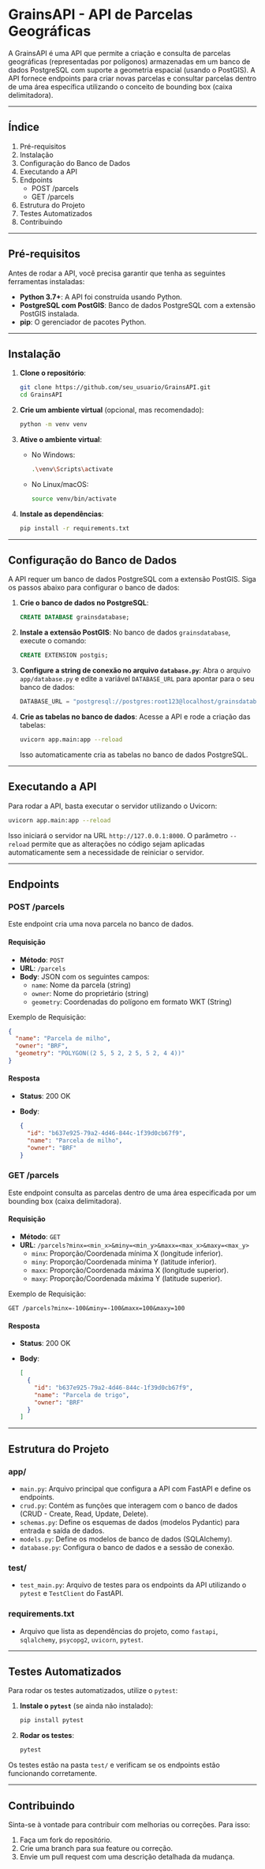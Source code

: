 # **GrainsAPI - API de Parcelas Geográficas**

A GrainsAPI é uma API que permite a criação e consulta de parcelas geográficas (representadas por polígonos) armazenadas em um banco de dados PostgreSQL com suporte a geometria espacial (usando o PostGIS). A API fornece endpoints para criar novas parcelas e consultar parcelas dentro de uma área específica utilizando o conceito de bounding box (caixa delimitadora).

----------

## **Índice**

1.  Pré-requisitos
2.  Instalação
3.  Configuração do Banco de Dados
4.  Executando a API
5.  Endpoints
    -   POST /parcels
    -   GET /parcels
6.  Estrutura do Projeto
7.  Testes Automatizados
8.  Contribuindo

----------

## **Pré-requisitos**

Antes de rodar a API, você precisa garantir que tenha as seguintes ferramentas instaladas:

-   **Python 3.7+**: A API foi construída usando Python.
-   **PostgreSQL com PostGIS**: Banco de dados PostgreSQL com a extensão PostGIS instalada.
-   **pip**: O gerenciador de pacotes Python.

----------

## **Instalação**

1.  **Clone o repositório**:
    
    ```bash
    git clone https://github.com/seu_usuario/GrainsAPI.git
    cd GrainsAPI
    
    ```
    
2.  **Crie um ambiente virtual** (opcional, mas recomendado):
    
    ```bash
    python -m venv venv
    
    ```
    
3.  **Ative o ambiente virtual**:
    
    -   No Windows:
        
        ```bash
        .\venv\Scripts\activate
        
        ```
        
    -   No Linux/macOS:
        
        ```bash
        source venv/bin/activate
        
        ```
        
4.  **Instale as dependências**:
    
    ```bash
    pip install -r requirements.txt
    
    ```
    

----------

## **Configuração do Banco de Dados**

A API requer um banco de dados PostgreSQL com a extensão PostGIS. Siga os passos abaixo para configurar o banco de dados:

1.  **Crie o banco de dados no PostgreSQL**:
    
    ```sql
    CREATE DATABASE grainsdatabase;
    
    ```
    
2.  **Instale a extensão PostGIS**: No banco de dados `grainsdatabase`, execute o comando:
    
    ```sql
    CREATE EXTENSION postgis;
    
    ```
    
3.  **Configure a string de conexão no arquivo `database.py`**: Abra o arquivo `app/database.py` e edite a variável `DATABASE_URL` para apontar para o seu banco de dados:
    
    ```python
    DATABASE_URL = "postgresql://postgres:root123@localhost/grainsdatabase"
    
    ```
    
4.  **Crie as tabelas no banco de dados**: Acesse a API e rode a criação das tabelas:
    
    ```bash
    uvicorn app.main:app --reload
    
    ```
    
    Isso automaticamente cria as tabelas no banco de dados PostgreSQL.
    

----------

## **Executando a API**

Para rodar a API, basta executar o servidor utilizando o Uvicorn:

```bash
uvicorn app.main:app --reload

```

Isso iniciará o servidor na URL `http://127.0.0.1:8000`. O parâmetro `--reload` permite que as alterações no código sejam aplicadas automaticamente sem a necessidade de reiniciar o servidor.

----------

## **Endpoints**

### **POST /parcels**

Este endpoint cria uma nova parcela no banco de dados.

#### **Requisição**

-   **Método**: `POST`
-   **URL**: `/parcels`
-   **Body**: JSON com os seguintes campos:
    -   `name`: Nome da parcela (string)
    -   `owner`: Nome do proprietário (string)
    -   `geometry`: Coordenadas do polígono em formato WKT (String)

Exemplo de Requisição:

```json
{
  "name": "Parcela de milho",
  "owner": "BRF",
  "geometry": "POLYGON((2 5, 5 2, 2 5, 5 2, 4 4))"
}

```

#### **Resposta**

-   **Status**: 200 OK
-   **Body**:
    
    ```json
    {
      "id": "b637e925-79a2-4d46-844c-1f39d0cb67f9",
      "name": "Parcela de milho",
      "owner": "BRF"
    }
    
    ```
    

### **GET /parcels**

Este endpoint consulta as parcelas dentro de uma área especificada por um bounding box (caixa delimitadora).

#### **Requisição**

-   **Método**: `GET`
-   **URL**: `/parcels?minx=<min_x>&miny=<min_y>&maxx=<max_x>&maxy=<max_y>`
    -   `minx`: Proporção/Coordenada mínima X (longitude inferior).
    -   `miny`: Proporção/Coordenada mínima Y (latitude inferior).
    -   `maxx`: Proporção/Coordenada máxima X (longitude superior).
    -   `maxy`: Proporção/Coordenada máxima Y (latitude superior).

Exemplo de Requisição:

```
GET /parcels?minx=-100&miny=-100&maxx=100&maxy=100

```

#### **Resposta**

-   **Status**: 200 OK
-   **Body**:
    
    ```json
    [
      {
        "id": "b637e925-79a2-4d46-844c-1f39d0cb67f9",
        "name": "Parcela de trigo",
        "owner": "BRF"
      }
    ]
    
    ```
    

----------

## **Estrutura do Projeto**

### **app/**

-   `main.py`: Arquivo principal que configura a API com FastAPI e define os endpoints.
-   `crud.py`: Contém as funções que interagem com o banco de dados (CRUD - Create, Read, Update, Delete).
-   `schemas.py`: Define os esquemas de dados (modelos Pydantic) para entrada e saída de dados.
-   `models.py`: Define os modelos de banco de dados (SQLAlchemy).
-   `database.py`: Configura o banco de dados e a sessão de conexão.

### **test/**

-   `test_main.py`: Arquivo de testes para os endpoints da API utilizando o `pytest` e `TestClient` do FastAPI.

### **requirements.txt**

-   Arquivo que lista as dependências do projeto, como `fastapi`, `sqlalchemy`, `psycopg2`, `uvicorn`, `pytest`.

----------

## **Testes Automatizados**

Para rodar os testes automatizados, utilize o `pytest`:

1.  **Instale o `pytest`** (se ainda não instalado):
    
    ```bash
    pip install pytest
    
    ```
    
2.  **Rodar os testes**:
    
    ```bash
    pytest
    
    ```
    

Os testes estão na pasta `test/` e verificam se os endpoints estão funcionando corretamente.

----------

## **Contribuindo**

Sinta-se à vontade para contribuir com melhorias ou correções. Para isso:

1.  Faça um fork do repositório.
2.  Crie uma branch para sua feature ou correção.
3.  Envie um pull request com uma descrição detalhada da mudança.
